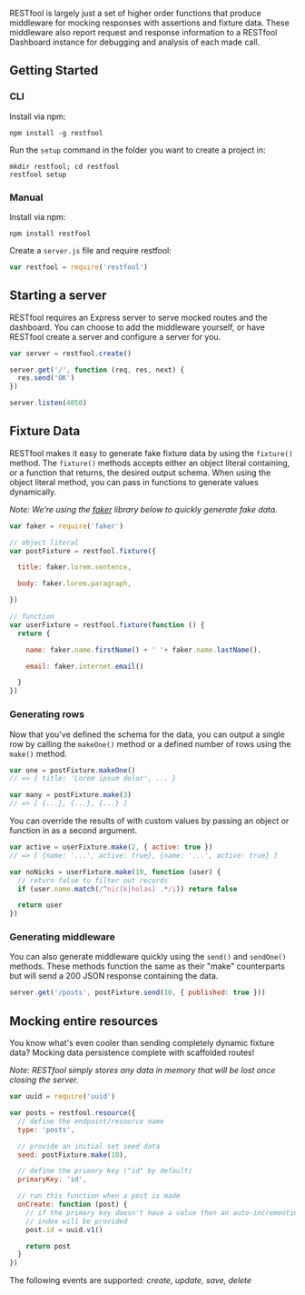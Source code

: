 RESTfool is largely just a set of higher order functions that produce middleware for mocking responses with assertions and fixture data.  These middleware also report request and response information to a RESTfool Dashboard instance for debugging and analysis of each made call.

## Getting Started

### CLI

Install via npm:

```
npm install -g restfool
```

Run the `setup` command in the folder you want to create a project in:

```
mkdir restfool; cd restfool
restfool setup
```

### Manual

Install via npm:

```
npm install restfool
```

Create a `server.js` file and require restfool:

```javascript
var restfool = require('restfool')
```

## Starting a server

RESTfool requires an Express server to serve mocked routes and the dashboard.  You can choose to add the middleware yourself, or have RESTfool create a server and configure a server for you.

```javascript
var server = restfool.create()

server.get('/', function (req, res, next) {
  res.send('OK')
})

server.listen(4050)
```

## Fixture Data

RESTfool makes it easy to generate fake fixture data by using the `fixture()` method.  The `fixture()` methods accepts either an object literal containing, or a function that returns, the desired output schema.  When using the object literal method, you can pass in functions to generate values dynamically.

_Note: We're using the [faker](https://www.npmjs.com/package/faker) library below to quickly generate fake data._

```javascript
var faker = require('faker')

// object literal
var postFixture = restfool.fixture({

  title: faker.lorem.sentence,

  body: faker.lorem.paragraph,

})

// function
var userFixture = restfool.fixture(function () {
  return {

    name: faker.name.firstName() + ' '+ faker.name.lastName(),

    email: faker.internet.email()

  }
})
```

### Generating rows

Now that you've defined the schema for the data, you can output a single row by calling the `makeOne()` method or a defined number of rows using the `make()` method.

```javascript
var one = postFixture.makeOne()
// => { title: 'Lorem ipsum dolor', ... }

var many = postFixture.make(3)
// => [ {...}, {...}, {...} ]
```

You can override the results of with custom values by passing an object or function in as a second argument.

```javascript
var active = userFixture.make(2, { active: true })
// => [ {name: '...', active: true}, {name: '...', active: true} ]

var noNicks = userFixture.make(10, function (user) {
  // return false to filter out records
  if (user.name.match(/^nic(k|holas) .*/i)) return false

  return user
})
```

### Generating middleware

You can also generate middleware quickly using the `send()` and `sendOne()` methods.  These methods function the same as their "make" counterparts but will send a 200 JSON response containing the data.

```javascript
server.get('/posts', postFixture.send(10, { published: true }))
```

## Mocking entire resources

You know what's even cooler than sending completely dynamic fixture data?  Mocking data persistence complete with scaffolded routes!

_Note: RESTfool simply stores any data in memory that will be lost once closing the server._

```javascript
var uuid = require('uuid')

var posts = restfool.resource({
  // define the endpoint/resource name
  type: 'posts',

  // provide an initial set seed data
  seed: postFixture.make(10),

  // define the primary key ("id" by default)
  primaryKey: 'id',

  // run this function when a post is made
  onCreate: function (post) {
    // if the primary key doesn't have a value then an auto-incrementing
    // index will be provided
    post.id = uuid.v1()

    return post
  }
})
```

The following events are supported: _create, update, save, delete_
